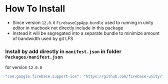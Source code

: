 # How To Install

- Since version `12.0.0` `FirebaseCppApp.bundle` used to running in unity editor in macbook not directly include in this package
- Instead it will be segregated into a separate bundle to minimize amount of bandwidth used by git LFS


### Install by add directly in `manifest.json` in folder `Packages/manifest.json`

for version `12.0.0`
```csharp
"com.google.firebase.support-ios": "https://github.com/firebase-unity/firebase-support-ios.git#12.0.0",
```
